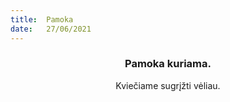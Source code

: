 ```yaml
---
title:  Pamoka
date:   27/06/2021
---
```


### <center>Pamoka kuriama.</center>
<center>Kviečiame sugrįžti vėliau.</center>